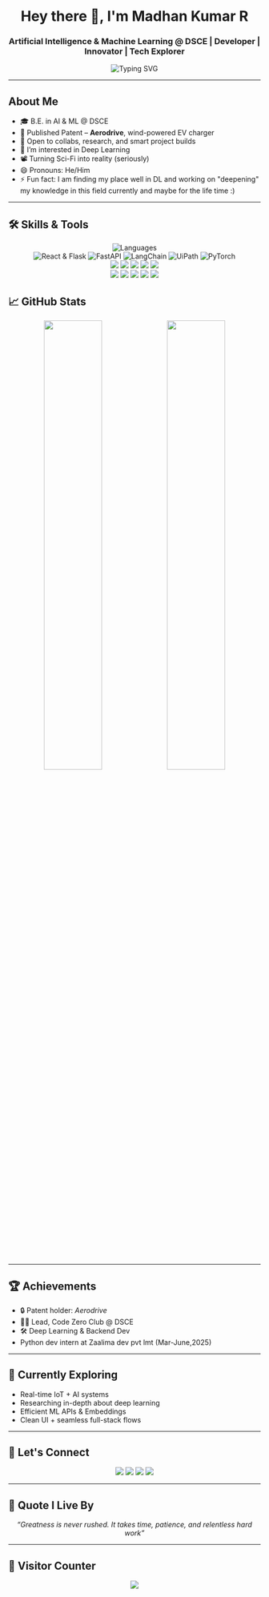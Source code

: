 <h1 align="center">Hey there 👋, I'm Madhan Kumar R</h1>
<h3 align="center">Artificial Intelligence & Machine Learning @ DSCE | Developer | Innovator | Tech Explorer</h3>

<p align="center">

  <img src="https://readme-typing-svg.demolab.com?font=JetBrains+Mono&size=18&duration=3000&pause=1000&center=true&vCenter=true&width=750&lines=Engineering+Mind+%2B+Creative+Soul+%3D+Innovation;Flask+%7C+FastAPI+%7C+Embedded+Systems+%7C+React+%7C+LangChain+%7C+PyTorch;Building+Smart+Systems%2C+One+Project+at+a+Time...;Mastering+Deep+Learning" alt="Typing SVG" />

</p>

---

## About Me

- 🎓 B.E. in AI & ML @ DSCE
- 🧠 Published Patent – **Aerodrive**, wind-powered EV charger
- 💬 Open to collabs, research, and smart project builds
- 👀 I’m interested in Deep Learning 
- 📽️ Turning Sci-Fi into reality (seriously)
- 😄 Pronouns: He/Him
- ⚡ Fun fact: I am finding my place well in DL and working on "deepening" my knowledge in this field currently and maybe for the life time :)
---

## 🛠️ Skills & Tools

<p align="center">
  <!-- Languages -->
  <img src="https://skillicons.dev/icons?i=cpp,python,html,css,mysql" alt="Languages" />
  <br/>

  <!-- Frameworks & Libraries -->
  <img src="https://skillicons.dev/icons?i=react,flask" alt="React & Flask" />
  <img src="https://img.shields.io/badge/FastAPI-005571?style=flat&logo=fastapi&logoColor=white" alt="FastAPI" />
  <img src="https://img.shields.io/badge/LangChain-000000?style=flat&logo=chainlink&logoColor=white" alt="LangChain" />
  <img src="https://img.shields.io/badge/UiPath-0076C0?style=flat&logo=uipath&logoColor=white" alt="UiPath" />
  <img src="https://img.shields.io/badge/PyTorch-EE4C2C?style=flat&logo=pytorch&logoColor=white" alt="PyTorch" />
  <br/>

  <!-- Libraries -->
  <img src="https://img.shields.io/badge/NumPy-013243?style=flat&logo=numpy&logoColor=white" />
  <img src="https://img.shields.io/badge/Pandas-150458?style=flat&logo=pandas&logoColor=white" />
  <img src="https://img.shields.io/badge/Matplotlib-11557c?style=flat&logo=matplotlib&logoColor=white" />
  <img src="https://img.shields.io/badge/Librosa-black?style=flat&logo=python&logoColor=white" />
  <img src="https://img.shields.io/badge/SpeechRecognition-4B8BBE?style=flat&logo=python&logoColor=white" />
  <br/>

  <!-- Tools & DevOps -->
  <img src="https://skillicons.dev/icons?i=vscode,git,figma" />
  <img src="https://img.shields.io/badge/Kali_Linux-557C94?style=flat&logo=kalilinux&logoColor=white" />
  <img src="https://img.shields.io/badge/AutoCAD-E34F26?style=flat&logo=autodesk&logoColor=white" />
  <img src="https://img.shields.io/badge/Heroku-430098?style=flat&logo=heroku&logoColor=white" />
  <img src="https://img.shields.io/badge/MongoDB-47A248?style=flat&logo=mongodb&logoColor=white" />
</p>

## 📈 GitHub Stats

<p align="center">
  <img src="https://github-readme-stats.vercel.app/api?username=MadhankumarAI&show_icons=true&theme=gruvbox&hide_border=true&count_private=true" width="48%" />
  <img src="https://streak-stats.demolab.com/?user=MadhankumarAI&theme=gruvbox&hide_border=true" width="48%" />
</p>

---

## 🏆 Achievements

- 🔒 Patent holder: *Aerodrive*
- 👨‍💻 Lead, Code Zero Club @ DSCE
- 🛠️ Deep Learning & Backend Dev
-  Python dev intern at Zaalima dev pvt lmt (Mar-June,2025)
---

## 🌱 Currently Exploring

- Real-time IoT + AI systems
- Researching in-depth about deep learning  
- Efficient ML APIs & Embeddings  
- Clean UI + seamless full-stack flows

---

## 💬 Let's Connect

<p align="center">
  <a href="mailto:madhan786819@gmail.com"><img src="https://img.shields.io/badge/Gmail-D14836?style=flat&logo=gmail&logoColor=white" /></a>
  <a href="https://www.linkedin.com/in/madhan-kumar-r-39428729b"><img src="https://img.shields.io/badge/LinkedIn-0A66C2?style=flat&logo=linkedin&logoColor=white" /></a>
  <a href="https://github.com/MadhankumarAI"><img src="https://img.shields.io/badge/GitHub-000?style=flat&logo=github&logoColor=white" /></a>
  <a href="https://leetcode.com/u/Madhan35/"><img src="https://img.shields.io/badge/LeetCode-FFA116?style=flat&logo=leetcode&logoColor=white" /></a>
</p>

---

## 🧠 Quote I Live By

<p align="center"><i>“Greatness is never rushed. It takes time, patience, and relentless hard work”</i></p>

---

## 🔢 Visitor Counter

<p align="center">
  <img src="https://komarev.com/ghpvc/?username=MadhankumarAI&label=Profile%20Views&color=0e75b6&style=flat" />
</p>

<!---
MadhankumarAI/MadhankumarAI is a ✨ special ✨ repository because its `README.md` (this file) appears on your GitHub profile.
You can click the Preview link to take a look at your changes.
--->

